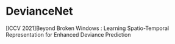 # DevianceNet
[ICCV 2021]Beyond Broken Windows : Learning Spatio-Temporal Representation for Enhanced Deviance Prediction
